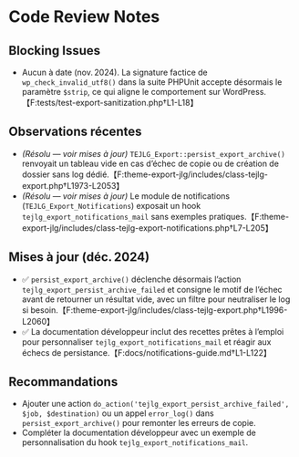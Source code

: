 # Code Review Notes

## Blocking Issues

- Aucun à date (nov. 2024). La signature factice de `wp_check_invalid_utf8()` dans la suite PHPUnit accepte désormais le paramètre `$strip`, ce qui aligne le comportement sur WordPress.【F:tests/test-export-sanitization.php†L1-L18】

## Observations récentes

- *(Résolu — voir mises à jour)* `TEJLG_Export::persist_export_archive()` renvoyait un tableau vide en cas d’échec de copie ou de création de dossier sans log dédié.【F:theme-export-jlg/includes/class-tejlg-export.php†L1973-L2053】
- *(Résolu — voir mises à jour)* Le module de notifications (`TEJLG_Export_Notifications`) exposait un hook `tejlg_export_notifications_mail` sans exemples pratiques.【F:theme-export-jlg/includes/class-tejlg-export-notifications.php†L7-L205】

## Mises à jour (déc. 2024)

- ✅ `persist_export_archive()` déclenche désormais l’action `tejlg_export_persist_archive_failed` et consigne le motif de l’échec avant de retourner un résultat vide, avec un filtre pour neutraliser le log si besoin.【F:theme-export-jlg/includes/class-tejlg-export.php†L1996-L2060】
- ✅ La documentation développeur inclut des recettes prêtes à l’emploi pour personnaliser `tejlg_export_notifications_mail` et réagir aux échecs de persistance.【F:docs/notifications-guide.md†L1-L122】

## Recommandations

- Ajouter une action `do_action('tejlg_export_persist_archive_failed', $job, $destination)` ou un appel `error_log()` dans `persist_export_archive()` pour remonter les erreurs de copie.
- Compléter la documentation développeur avec un exemple de personnalisation du hook `tejlg_export_notifications_mail`.
